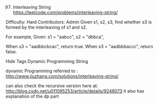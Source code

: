 97. Interleaving String  
https://leetcode.com/problems/interleaving-string/

Difficulty: Hard
Contributors: Admin
Given s1, s2, s3, find whether s3 is formed by the interleaving of s1 and s2.

For example,
Given:
s1 = "aabcc",
s2 = "dbbca",

When s3 = "aadbbcbcac", return true.
When s3 = "aadbbbaccc", return false.

Hide Tags Dynamic Programming String

dynamic Programming
referred to : http://www.jiuzhang.com/solutions/interleaving-string/

can also check the recursive version here at: http://blog.csdn.net/u011095253/article/details/9248073
it also has explanation of the dp part
